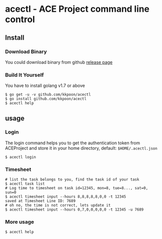 # acectl - ACE Project command line control

## Install

### Download Binary

You could download binary from github [release page](https://github.com/kkpoon/acectl/releases)

### Build It Yourself

You have to install golang v1.7 or above

```shell
$ go get -u -v github.com/kkpoon/acectl
$ go install github.com/kkpoon/acectl
$ acectl help
```

## usage

### Login

The login command helps you to get the authentication token from ACEProject
and store it in your home directory, default: `$HOME/.acectl.json`

```shell
$ acectl login
```

### Timesheet

```shell
# list the task belongs to you, find the task id of your task
$ acectl task list
# Log time to timesheet on task id=12345, mon=8, tue=8..., sat=0, sun=0
$ acectl timesheet input --hours 8,8,8,8,8,0,0 -t 12345
saved at Timesheet Line ID: 7689
# oh no, the time is not correct, lets update it
$ acectl timesheet input --hours 0,7,0,0,0,0,0 -t 12345 -u 7689
```

### More usage

```shell
$ acectl help
```
